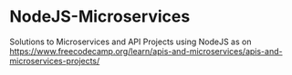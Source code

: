 # NodeJS-Microservices
Solutions to Microservices and API Projects using NodeJS as on https://www.freecodecamp.org/learn/apis-and-microservices/apis-and-microservices-projects/
